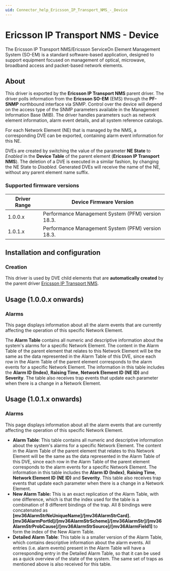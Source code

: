 ```yaml
---
uid: Connector_help_Ericsson_IP_Transport_NMS_-_Device
---
```


# Ericsson IP Transport NMS - Device

The Ericsson IP Transport NMS/Ericsson ServiceOn Element Management System (SO-EM) is a standard software-based application, designed to support equipment focused on management of optical, microwave, broadband access and packet-based network elements.

## About

This driver is exported by the **Ericsson IP Transport NMS** parent driver. The driver polls information from the **Ericsson SO-EM** (EMS) through the **PF-SNMP** northbound interface via SNMP. Control over the device will depend on the access type of the SNMP parameters available in the Management Information Base (MIB). The driver handles parameters such as network element information, alarm event details, and all system reference catalogs.

For each Network Element (NE) that is managed by the NMS, a corresponding DVE can be exported, containing alarm event information for this NE.

DVEs are created by switching the value of the parameter **NE State** to *Enabled* in the **Device Table** of the parent element (**Ericsson IP Transport NMS**). The deletion of a DVE is executed in a similar fashion, by changing the NE State to *Disabled*. Generated DVEs will receive the name of the NE, without any parent element name suffix.

### Supported firmware versions

| **Driver Range** | **Device Firmware Version**                       |
|------------------|---------------------------------------------------|
| 1.0.0.x          | Performance Management System (PFM) version 18.3. |
| 1.0.1.x          | Performance Management System (PFM) version 18.3. |

## Installation and configuration

### Creation

This driver is used by DVE child elements that are **automatically created** by the parent driver [Ericsson IP Transport NMS](xref:Connector_help_Ericsson_IP_Transport_NMS).

## Usage (1.0.0.x onwards)

### Alarms

This page displays information about all the alarm events that are currently affecting the operation of this specific Network Element.

The **Alarm Table** contains all numeric and descriptive information about the system's alarms for a specific Network Element. The content in the Alarm Table of the parent element that relates to this Network Element will be the same as the data represented in the Alarm Table of this DVE, since each row in the Alarm Table of the parent element corresponds to the alarm events for a specific Network Element. The information in this table includes the **Alarm ID (Index)**, **Raising Time**, **Network Element ID (NE ID)** and **Severity**. The table also receives trap events that update each parameter when there is a change in a Network Element.

## Usage (1.0.1.x onwards)

### Alarms

This page displays information about all the alarm events that are currently affecting the operation of this specific Network Element.

- **Alarm Table**: This table contains all numeric and descriptive information about the system's alarms for a specific Network Element. The content in the Alarm Table of the parent element that relates to this Network Element will be the same as the data represented in the Alarm Table of this DVE, since each row in the Alarm Table of the parent element corresponds to the alarm events for a specific Network Element. The information in this table includes the **Alarm ID (Index)**, **Raising Time**, **Network Element ID (NE ID)** and **Severity**. This table also receives trap events that update each parameter when there is a change in a Network Element.
- **New Alarm Table:** This is an exact replication of the Alarm Table, with one difference, which is that the index used for the table is a combination of 8 different bindings of the trap. All 8 bindings were concatenated as **\[mv36AlarmStrNeUniqueName\]/\[mv36AlarmStrCard\].\[mv36AlarmPortId\]/\[mv36AlarmStrScheme\]/\[mv36AlarmStr\]/\[mv36AlarmStrProbCause\]/\[mv36AlarmStrSource\]/\[mv36AlarmField1\]** to form the index of the New Alarm Table.
- **Detailed Alarm Table**: This table is a smaller version of the Alarm Table, which contains descriptive information about the alarm events. All entries (i.e. alarm events) present in the Alarm Table will have a corresponding entry in the Detailed Alarm Table, so that it can be used as a quick overview of the state of the system. The same set of traps as mentioned above is also received for this table.
